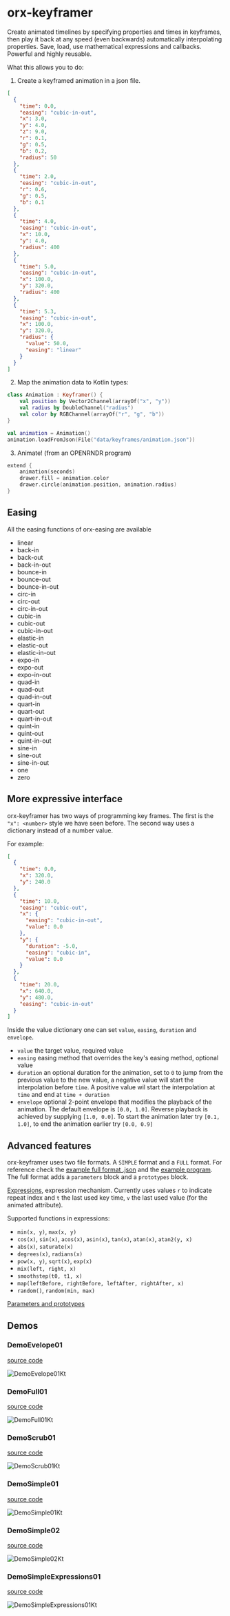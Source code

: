 # orx-keyframer

Create animated timelines by specifying properties and times in keyframes, then play it back at any
speed (even
backwards) automatically interpolating properties. Save, load, use mathematical expressions and
callbacks. Powerful and
highly reusable.

What this allows you to do:

1. Create a keyframed animation in a json file.

```json
[
  {
    "time": 0.0,
    "easing": "cubic-in-out",
    "x": 3.0,
    "y": 4.0,
    "z": 9.0,
    "r": 0.1,
    "g": 0.5,
    "b": 0.2,
    "radius": 50
  },
  {
    "time": 2.0,
    "easing": "cubic-in-out",
    "r": 0.6,
    "g": 0.5,
    "b": 0.1
  },
  {
    "time": 4.0,
    "easing": "cubic-in-out",
    "x": 10.0,
    "y": 4.0,
    "radius": 400
  },
  {
    "time": 5.0,
    "easing": "cubic-in-out",
    "x": 100.0,
    "y": 320.0,
    "radius": 400
  },
  {
    "time": 5.3,
    "easing": "cubic-in-out",
    "x": 100.0,
    "y": 320.0,
    "radius": {
      "value": 50.0,
      "easing": "linear"
    }
  }
]
```

2. Map the animation data to Kotlin types:

```kotlin
class Animation : Keyframer() {
    val position by Vector2Channel(arrayOf("x", "y"))
    val radius by DoubleChannel("radius")
    val color by RGBChannel(arrayOf("r", "g", "b"))
}

val animation = Animation()
animation.loadFromJson(File("data/keyframes/animation.json"))
```

3. Animate! (from an OPENRNDR program)

```kotlin
extend {
    animation(seconds)
    drawer.fill = animation.color
    drawer.circle(animation.position, animation.radius)
}
```

## Easing

All the easing functions of orx-easing are available

- linear
- back-in
- back-out
- back-in-out
- bounce-in
- bounce-out
- bounce-in-out
- circ-in
- circ-out
- circ-in-out
- cubic-in
- cubic-out
- cubic-in-out
- elastic-in
- elastic-out
- elastic-in-out
- expo-in
- expo-out
- expo-in-out
- quad-in
- quad-out
- quad-in-out
- quart-in
- quart-out
- quart-in-out
- quint-in
- quint-out
- quint-in-out
- sine-in
- sine-out
- sine-in-out
- one
- zero

## More expressive interface

orx-keyframer has two ways of programming key frames. The first is the `"x": <number>` style we have
seen before. The
second way uses a dictionary instead of a number value.

For example:

```json
[
  {
    "time": 0.0,
    "x": 320.0,
    "y": 240.0
  },
  {
    "time": 10.0,
    "easing": "cubic-out",
    "x": {
      "easing": "cubic-in-out",
      "value": 0.0
    },
    "y": {
      "duration": -5.0,
      "easing": "cubic-in",
      "value": 0.0
    }
  },
  {
    "time": 20.0,
    "x": 640.0,
    "y": 480.0,
    "easing": "cubic-in-out"
  }
]
```

Inside the value dictionary one can set `value`, `easing`, `duration` and `envelope`.

* `value` the target value, required value
* `easing` easing method that overrides the key's easing method, optional value
* `duration` an optional duration for the animation, set to `0` to jump from the previous
  value to the new value, a negative value will start the interpolation before `time`. A positive
  value
  wil start the interpolation at `time` and end at `time + duration`
* `envelope` optional 2-point envelope that modifies the playback of the animation. The default
  envelope is
  `[0.0, 1.0]`. Reverse playback is achieved by supplying `[1.0, 0.0]`. To start the animation later
  try `[0.1, 1.0]`,
  to end the animation earlier try `[0.0, 0.9]`

## Advanced features

orx-keyframer uses two file formats. A `SIMPLE` format and a `FULL` format. For reference check
the [example full format .json](src/demo/resources/demo-full-01.json) and
the [example program](src/demo/kotlin/DemoFull01.kt). The full format adds a `parameters` block and
a `prototypes`
block.

[Expressions](src/demo/resources/demo-simple-expressions-01.json), expression mechanism. Currently
uses values `r` to
indicate repeat index and `t` the last used key time, `v` the last used value (for the animated
attribute).

Supported functions in expressions:

- `min(x, y)`, `max(x, y)`
- `cos(x)`, `sin(x)`, `acos(x)`, `asin(x)`, `tan(x)`, `atan(x)`, `atan2(y, x)`
- `abs(x)`, `saturate(x)`
- `degrees(x)`, `radians(x)`
- `pow(x, y)`, `sqrt(x)`, `exp(x)`
- `mix(left, right, x)`
- `smoothstep(t0, t1, x)`
- `map(leftBefore, rightBefore, leftAfter, rightAfter, x)`
- `random()`, `random(min, max)`

[Parameters and prototypes](src/demo/resources/demo-full-01.json)

<!-- __demos__ -->

## Demos

### DemoEvelope01

[source code](src/demo/kotlin/DemoEvelope01.kt)

![DemoEvelope01Kt](https://raw.githubusercontent.com/openrndr/orx/media/orx-jvm/orx-keyframer/images/DemoEvelope01Kt.png)

### DemoFull01

[source code](src/demo/kotlin/DemoFull01.kt)

![DemoFull01Kt](https://raw.githubusercontent.com/openrndr/orx/media/orx-jvm/orx-keyframer/images/DemoFull01Kt.png)

### DemoScrub01

[source code](src/demo/kotlin/DemoScrub01.kt)

![DemoScrub01Kt](https://raw.githubusercontent.com/openrndr/orx/media/orx-jvm/orx-keyframer/images/DemoScrub01Kt.png)

### DemoSimple01

[source code](src/demo/kotlin/DemoSimple01.kt)

![DemoSimple01Kt](https://raw.githubusercontent.com/openrndr/orx/media/orx-jvm/orx-keyframer/images/DemoSimple01Kt.png)

### DemoSimple02

[source code](src/demo/kotlin/DemoSimple02.kt)

![DemoSimple02Kt](https://raw.githubusercontent.com/openrndr/orx/media/orx-jvm/orx-keyframer/images/DemoSimple02Kt.png)

### DemoSimpleExpressions01

[source code](src/demo/kotlin/DemoSimpleExpressions01.kt)

![DemoSimpleExpressions01Kt](https://raw.githubusercontent.com/openrndr/orx/media/orx-jvm/orx-keyframer/images/DemoSimpleExpressions01Kt.png)

